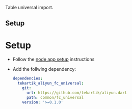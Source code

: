 Table universal import.

## Setup

# Setup

- Follow the [node app setup](https://github.com/tekartik/app_node_utils.dart/tree/master/app_build) instructions

- Add the follwing dependency:

  ```yaml
  dependencies:
    tekartik_aliyun_fc_universal:
      git:
        url: https://github.com/tekartik/aliyun.dart
        path: common/fc_universal
      version: '>=0.1.0'
  ```
